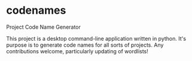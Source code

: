 # codenames
Project Code Name Generator

This project is a desktop command-line application written in python. 
It's purpose is to generate code names for all sorts of projects.
Any contributions welcome, particularly updating of wordlists!

